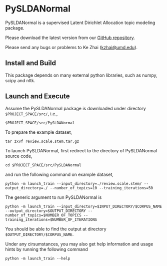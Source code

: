 PySLDANormal
==========

PySLDANormal is a supervised Latent Dirichlet Allocation topic modeling package.

Please download the latest version from our [GitHub repository](https://github.com/kzhai/PySLDANormal).

Please send any bugs or problems to Ke Zhai (kzhai@umd.edu).

Install and Build
----------

This package depends on many external python libraries, such as numpy, scipy and nltk.

Launch and Execute
----------

Assume the PySLDANormal package is downloaded under directory ```$PROJECT_SPACE/src/```, i.e., 

	$PROJECT_SPACE/src/PySLDANormal

To prepare the example dataset,

	tar zxvf review.scale.stem.tar.gz

To launch PySLDANormal, first redirect to the directory of PySLDANormal source code,

	cd $PROJECT_SPACE/src/PySLDANormal

and run the following command on example dataset,

	python -m launch_train --input_directory=./review.scale.stem/ --output_directory=./ --number_of_topics=10 --training_iterations=50
	
The generic argument to run PySLDANormal is

	python -m launch_train --input_directory=$INPUT_DIRECTORY/$CORPUS_NAME --output_directory=$OUTPUT_DIRECTORY --number_of_topics=$NUMBER_OF_TOPICS --training_iterations=$NUMBER_OF_ITERATIONS

You should be able to find the output at directory ```$OUTPUT_DIRECTORY/$CORPUS_NAME```.

Under any cirsumstances, you may also get help information and usage hints by running the following command

	python -m launch_train --help
